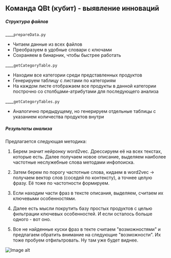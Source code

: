 ## Команда QBt (кубит) - выявление инноваций
##### Структура файлов
____`prepareData.py`
- Читаем данные из всех файлов
- Преобразуем в удобные словари с ключами
- Сохраняем в бинарник, чтобы быстрее работать

____`getCategoryTable.py`
- Находим все категории среди представленных продуктов
- Генерируем таблицу с листами по категориям
- На каждом листе отображаем все продукты в данной категории построчно со столбцами-атрибутами для последующего анализа

____`getCategoryTables.py`
- Аналогично предыдущему, но генерируем отдельные таблицы с указанием количества продуктов внутри


##### Результаты анализа 
Предлагается следующая методика:

1. Берем значит нейронку word2vec. Дрессируем её на всех текстах, которые есть. Далее получаем новое описание, выделяем наиболее частотные неслужебные слова методами инфопоиска. 

2. Затем берем по порогу частотные слова, кидаем в word2vec -> получаем вектор слов (соседей по контексту), а точнее целую фразу. Её тоже по частотности формируем. 

3. Если находим части фраз в тексте описания, выделяем, считаем их ключевыми особенностями. 

4. Далее есть мысли покрутить базу простых продуктов с целью фильтрации ключевых особенностей. И если осталось больше одного - вот оно.

5. Все не найденные куски фраз в текте считаем "возможностями" и предлагаем обратить внимание на следующие "возможности". Их тоже пробуем отфильтровать. Ну там уже будет виднее.

![Image alt](commando.gif)